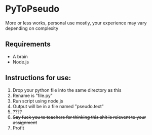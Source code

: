 # PyToPseudo
More or less works, personal use mostly, your experience may vary depending on complexity<br>
## Requirements
- A brain
- Node.js


## Instructions for use:
1. Drop your python file into the same directory as this
2. Rename is "file.py"
3. Run script using node.js
4. Output will be in a file named "pseudo.text"
5. ????
6. ~~Say fuck you to teachers for thinking this shit is relevent to your assignment~~
6. Profit 
